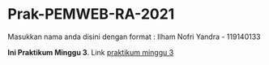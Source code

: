 # Prak-PEMWEB-RA-2021

Masukkan nama anda disini dengan format :
Ilham Nofri Yandra - 119140133

**Ini Praktikum Minggu 3**.
Link [praktikum minggu 3](https://github.com/mayonice1424/Prak-PEMWEB-RA-2021/tree/Minggu3)


